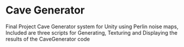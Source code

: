 # Cave Generator

Final Project Cave Generator system for Unity using Perlin noise maps, Included are three scripts for Generating, Texturing and Displaying the results of the CaveGenerator code
